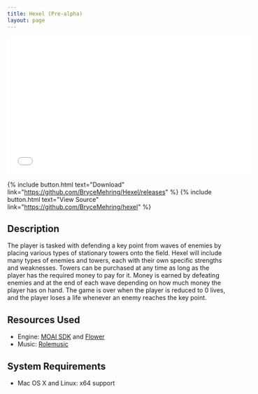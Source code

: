 ```yaml
---
title: Hexel (Pre-alpha)
layout: page
---
```


<iframe width="560" height="315" src="//www.youtube.com/embed/xwFNek4eq-w" frameborder="0" allowfullscreen></iframe>

{% include button.html text="Download" link="https://github.com/BryceMehring/Hexel/releases" %} {% include button.html text="View Source" link="https://github.com/BryceMehring/hexel" %}

## Description
The player is tasked with defending a key point from waves of enemies by placing various types of stationary towers onto the field. Hexel will include many types of enemies and towers, each with their own specific strengths and weaknesses. Towers can be purchased at any time as long as the player has the required money to pay for it. Money is earned by defeating enemies and at the end of each wave depending on how much money the player has on hand. The game is over when the player is reduced to 0 lives, and the player loses a life whenever an enemy reaches the key point.

## Resources Used
* Engine: [MOAI SDK](http://getmoai.com/) and [Flower](https://github.com/makotok/Hanappe)
* Music: [Rolemusic](http://freemusicarchive.org/music/Rolemusic/)

## System Requirements
* Mac OS X and Linux: x64 support

